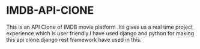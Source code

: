 # IMDB-API-ClONE
This is an API Clone of IMDB movie platform .Its gives us a real time project experience which is user friendly.I have used django and python for making this api clone.django rest framework have used in this.
